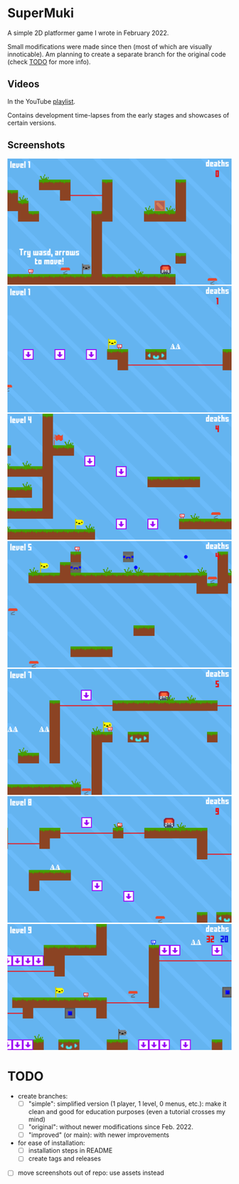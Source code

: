 # SuperMuki
A simple 2D platformer game I wrote in February 2022.

Small modifications were made since then (most of which are visually innoticable). Am planning to create a separate branch for the original code (check [TODO](#todo) for more info).

## Videos
In the YouTube [playlist](https://youtube.com/playlist?list=PLgWb8hd3l5BeBjXKbJmbXhGqzh3PWVf91).

Contains development time-lapses from the early stages and showcases of certain versions.

## Screenshots
![image](https://github.com/Krist0FF-T/supermuki/blob/main/screenshots/1.png)
![image](https://github.com/Krist0FF-T/supermuki/blob/main/screenshots/2.png)
![image](https://github.com/Krist0FF-T/supermuki/blob/main/screenshots/3.png)
![image](https://github.com/Krist0FF-T/supermuki/blob/main/screenshots/4.png)
![image](https://github.com/Krist0FF-T/supermuki/blob/main/screenshots/5.png)
![image](https://github.com/Krist0FF-T/supermuki/blob/main/screenshots/6.png)
![image](https://github.com/Krist0FF-T/supermuki/blob/main/screenshots/7.png)

# TODO
- create branches:
    - [ ] "simple": simplified version (1 player, 1 level, 0 menus, etc.): make it clean and good for education purposes (even a tutorial crosses my mind)
    - [ ] "original": without newer modifications since Feb. 2022.
    - [ ] "improved" (or main): with newer improvements
- for ease of installation:
    - [ ] installation steps in README
    - [ ] create tags and releases
- [ ] move screenshots out of repo: use assets instead

